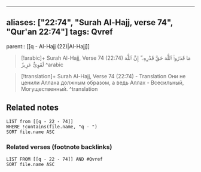 
---
aliases: ["22:74", "Surah Al-Hajj, verse 74", "Qur'an 22:74"]
tags: Qvref
---

parent:: [[q - Al-Hajj (22)|Al-Hajj]]

> [!arabic]+ Surah Al-Hajj, Verse 74 (22:74)
> <span class="quran-arabic">مَا قَدَرُوا۟ ٱللَّهَ حَقَّ قَدْرِهِۦٓ ۗ إِنَّ ٱللَّهَ لَقَوِىٌّ عَزِيزٌ</span>
^arabic

> [!translation]+ Surah Al-Hajj, Verse 74 (22:74) - Translation
> Они не ценили Аллаха должным образом, а ведь Аллах - Всесильный, Могущественный.
^translation



## Related notes
```dataview
LIST from [[q - 22 - 74]]
WHERE !contains(file.name, "q - ")
SORT file.name ASC
```

### Related verses (footnote backlinks)
```dataview
LIST FROM [[q - 22 - 74]] AND #Qvref
SORT file.name ASC
```

